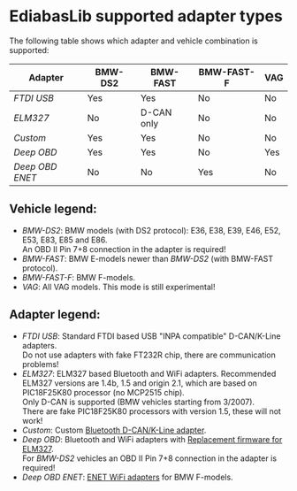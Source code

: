 # EdiabasLib supported adapter types

The following table shows which adapter and vehicle combination is supported:

| Adapter | BMW-DS2 | BMW-FAST | BMW-FAST-F |VAG |
| ------- | ------- | -------- | ----------- | --- |
| _FTDI USB_ | Yes | Yes | No | No |
| _ELM327_ | No | D-CAN only | No | No |
| _Custom_ | Yes | Yes | No | No |
| _Deep OBD_ | Yes | Yes | No | Yes |
| _Deep OBD ENET_ | No | No | Yes | No |

## Vehicle legend:
* _BMW-DS2_: BMW models (with DS2 protocol): E36, E38, E39, E46, E52, E53, E83, E85 and E86.  
An OBD II Pin 7+8 connection in the adapter is required!
* _BMW-FAST_: BMW E-models newer than _BMW-DS2_ (with BMW-FAST protocol).
* _BMW-FAST-F_: BMW F-models.
* _VAG_: All VAG models. This mode is still experimental!

## Adapter legend:
* _FTDI USB_: Standard FTDI based USB "INPA compatible" D-CAN/K-Line adapters.  
Do not use adapters with fake FT232R chip, there are communication problems!
* _ELM327_: ELM327 based Bluetooth and WiFi adapters. Recommended ELM327 versions are 1.4b, 1.5 and origin 2.1, which are based on PIC18F25K80 processor (no MCP2515 chip).  
Only D-CAN is supported (BMW vehicles starting from 3/2007).  
There are fake PIC18F25K80 processors with version 1.5, these will not work!
* _Custom_: Custom [Bluetooth D-CAN/K-Line adapter](Build_Bluetooth_D-CAN_adapter.md).
* _Deep OBD_: Bluetooth and WiFi adapters with [Replacement firmware for ELM327](Replacement_firmware_for_ELM327.md).  
For _BMW-DS2_ vehicles an OBD II Pin 7+8 connection in the adapter is required!
* _Deep OBD ENET_: [ENET WiFi adapters](ENET_WiFi_Adapter.md) for BMW F-models.
